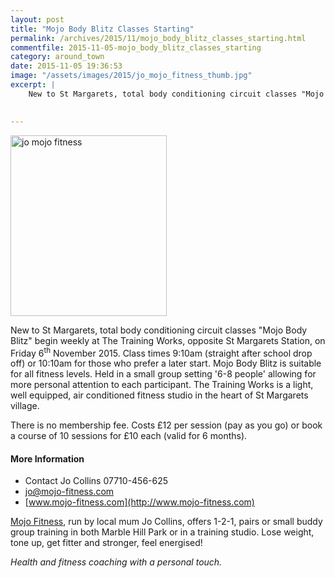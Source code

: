 ```yaml
---
layout: post
title: "Mojo Body Blitz Classes Starting"
permalink: /archives/2015/11/mojo_body_blitz_classes_starting.html
commentfile: 2015-11-05-mojo_body_blitz_classes_starting
category: around_town
date: 2015-11-05 19:36:53
image: "/assets/images/2015/jo_mojo_fitness_thumb.jpg"
excerpt: |
    New to St Margarets, total body conditioning circuit classes "Mojo Body Blitz" begin weekly at The Training Works, opposite St Margarets Station, on Friday 6<sup>th</sup> November 2015. Class times 9:10am (straight after school drop off) or 10:10am for those who prefer a later start. Mojo Body Blitz is suitable for all fitness levels. Held in a small group setting '6-8 people' allowing for more personal attention to each participant. The Training Works is a light, well equipped, air conditioned fitness studio in the heart of St Margarets village.
    

---
```


<a href="/assets/images/2015/jo_mojo_fitness.jpg" title="See larger version of - jo mojo fitness"><img src="/assets/images/2015/jo_mojo_fitness_thumb.jpg" width="250" height="289" alt="jo mojo fitness" class="photo right" /></a>

New to St Margarets, total body conditioning circuit classes "Mojo Body Blitz" begin weekly at The Training Works, opposite St Margarets Station, on Friday 6<sup>th</sup> November 2015. Class times 9:10am (straight after school drop off) or 10:10am for those who prefer a later start. Mojo Body Blitz is suitable for all fitness levels. Held in a small group setting '6-8 people' allowing for more personal attention to each participant. The Training Works is a light, well equipped, air conditioned fitness studio in the heart of St Margarets village.

There is no membership fee. Costs £12 per session (pay as you go) or book a course of 10 sessions for £10 each (valid for 6 months).

#### More Information

-   Contact Jo Collins 07710-456-625
-   <jo@mojo-fitness.com>
-   [www.mojo-fitness.com](http://www.mojo-fitness.com)

[Mojo Fitness](/directory/health_aNd_beauty/201511051428), run by local mum Jo Collins, offers 1-2-1, pairs or small buddy group training in both Marble Hill Park or in a training studio. Lose weight, tone up, get fitter and stronger, feel energised!

*Health and fitness coaching with a personal touch.*

